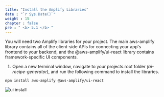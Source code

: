 ```yaml
---
title: "Install the Amplify Libraries"
date : "`r Sys.Date()`"
weight : 15
chapter : false
pre : " <b> 5.1 </b> "
---
```

You will need two Amplify libraries for your project. The main aws-amplify library contains all of the client-side APIs for connecting your app's frontend to your backend, and the @aws-amplify/ui-react library contains framework-specific UI components.
1. Open a new terminal window, navigate to your projects root folder *(ai-recipe-generator)*, and run the following command to install the libraries.
```
npm install aws-amplify @aws-amplify/ui-react
```
![ui install](/images/p.5/5.1.png?featherlight=false&width=90pc)


